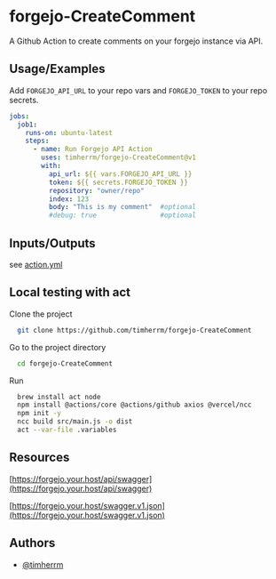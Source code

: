 # forgejo-CreateComment

A Github Action to create comments on your forgejo instance via API.

## Usage/Examples

Add ```FORGEJO_API_URL``` to your repo vars and ```FORGEJO_TOKEN``` to your repo secrets.

```yaml
jobs:
  job1:
    runs-on: ubuntu-latest
    steps:
      - name: Run Forgejo API Action
        uses: timherrm/forgejo-CreateComment@v1
        with:
          api_url: ${{ vars.FORGEJO_API_URL }}
          token: ${{ secrets.FORGEJO_TOKEN }}
          repository: "owner/repo"
          index: 123
          body: "This is my comment"  #optional
          #debug: true                #optional

```

## Inputs/Outputs

see [action.yml](action.yml)

## Local testing with act

Clone the project

```bash
  git clone https://github.com/timherrm/forgejo-CreateComment
```

Go to the project directory

```bash
  cd forgejo-CreateComment
```

Run

```bash
  brew install act node
  npm install @actions/core @actions/github axios @vercel/ncc
  npm init -y
  ncc build src/main.js -o dist
  act --var-file .variables
```

## Resources

[https://forgejo.your.host/api/swagger](https://forgejo.your.host/api/swagger)

[https://forgejo.your.host/swagger.v1.json](https://forgejo.your.host/swagger.v1.json)

## Authors

- [@timherrm](https://www.github.com/timherrm)
